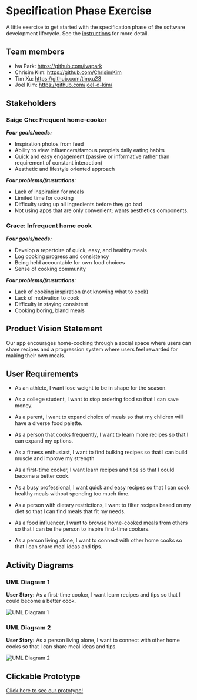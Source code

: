 # Specification Phase Exercise

A little exercise to get started with the specification phase of the software development lifecycle. See the [instructions](instructions.md) for more detail.

## Team members

- Iva Park: https://github.com/ivapark
- Chrisim Kim: https://github.com/ChrisimKim
- Tim Xu: https://github.com/timxu23
- Joel Kim: https://github.com/joel-d-kim/

## Stakeholders

### Saige Cho: Frequent home-cooker

**_Four goals/needs:_**

- Inspiration photos from feed
- Ability to view influencers/famous people’s daily eating habits
- Quick and easy engagement (passive or informative rather than requirement of constant interaction)
- Aesthetic and lifestyle oriented approach

**_Four problems/frustrations:_**

- Lack of inspiration for meals
- Limited time for cooking
- Difficulty using up all ingredients before they go bad
- Not using apps that are only convenient; wants aesthetics components.

### Grace: Infrequent home cook

**_Four goals/needs:_**

- Develop a repertoire of quick, easy, and healthy meals
- Log cooking progress and consistency
- Being held accountable for own food choices
- Sense of cooking community

**_Four problems/frustrations:_**

- Lack of cooking inspiration (not knowing what to cook)
- Lack of motivation to cook
- Difficulty in staying consistent
- Cooking boring, bland meals

## Product Vision Statement

Our app encourages home-cooking through a social space where users can share recipes and a progression system where users feel rewarded for making their own meals.

## User Requirements

- As an athlete, I want lose weight to be in shape for the season.

- As a college student, I want to stop ordering food so that I can save money.

- As a parent, I want to expand choice of meals so that my children will have a diverse food palette.

- As a person that cooks frequently, I want to learn more recipes so that I can expand my options.

- As a fitness enthusiast, I want to find bulking recipes so that I can build muscle and improve my strength

- As a first-time cooker, I want learn recipes and tips so that I could become a better cook.

- As a busy professional, I want quick and easy recipes so that I can cook healthy meals without spending too much time.

- As a person with dietary restrictions, I want to filter recipes based on my diet so that I can find meals that fit my needs.

- As a food influencer, I want to browse home-cooked meals from others so that I can be the person to inspire first-time cookers.

- As a person living alone, I want to connect with other home cooks so that I can share meal ideas and tips.

## Activity Diagrams

### UML Diagram 1

**User Story:**
As a first-time cooker, I want learn recipes and tips so that I could become a better cook.

![UML Diagram 1](1-SPECIFICATION-EXERCISE/UMLDiagram1.png)

### UML Diagram 2

**User Story:**
As a person living alone, I want to connect with other home cooks so that I can share meal ideas and tips.

![UML Diagram 2](1-SPECIFICATION-EXERCISE/UMLDiagram2.png)

## Clickable Prototype

[Click here to see our prototype!](https://www.figma.com/proto/I2Ae23Gddff7oIJzZ8cxHG/Team-Avengers?node-id=32-93&p=f&t=BIyI0e3F3OBOrA6w-1&scaling=scale-down&content-scaling=fixed&page-id=1%3A365&starting-point-node-id=32%3A6)
